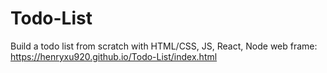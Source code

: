# Todo-List
Build a todo list from scratch with HTML/CSS, JS, React, Node
web frame: https://henryxu920.github.io/Todo-List/index.html
